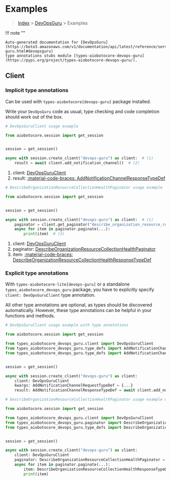 # Examples

> [Index](../README.md) > [DevOpsGuru](./README.md) > Examples

!!! note ""

    Auto-generated documentation for [DevOpsGuru](https://boto3.amazonaws.com/v1/documentation/api/latest/reference/services/devops-guru.html#devopsguru)
    type annotations stubs module [types-aiobotocore-devops-guru](https://pypi.org/project/types-aiobotocore-devops-guru/).

## Client

### Implicit type annotations

Can be used with `types-aiobotocore[devops-guru]` package installed.

Write your `DevOpsGuru` code as usual,
type checking and code completion should work out of the box.



```python
# DevOpsGuruClient usage example

from aiobotocore.session import get_session


session = get_session()

async with session.create_client("devops-guru") as client:  # (1)
    result = await client.add_notification_channel()  # (2)
```

1. client: [DevOpsGuruClient](./client.md)
2. result: [:material-code-braces: AddNotificationChannelResponseTypeDef](./type_defs.md#addnotificationchannelresponsetypedef) 



```python
# DescribeOrganizationResourceCollectionHealthPaginator usage example

from aiobotocore.session import get_session


session = get_session()

async with session.create_client("devops-guru") as client:  # (1)
    paginator = client.get_paginator("describe_organization_resource_collection_health")  # (2)
    async for item in paginator.paginate(...):
        print(item)  # (3)
```

1. client: [DevOpsGuruClient](./client.md)
2. paginator: [DescribeOrganizationResourceCollectionHealthPaginator](./paginators.md#describeorganizationresourcecollectionhealthpaginator)
3. item: [:material-code-braces: DescribeOrganizationResourceCollectionHealthResponseTypeDef](./type_defs.md#describeorganizationresourcecollectionhealthresponsetypedef) 




### Explicit type annotations

With `types-aiobotocore-lite[devops-guru]`
or a standalone `types_aiobotocore_devops_guru` package, you have to explicitly specify
`client: DevOpsGuruClient` type annotation.

All other type annotations are optional, as types should be discovered automatically.
However, these type annotations can be helpful in your functions and methods.


```python
# DevOpsGuruClient usage example with type annotations

from aiobotocore.session import get_session

from types_aiobotocore_devops_guru.client import DevOpsGuruClient
from types_aiobotocore_devops_guru.type_defs import AddNotificationChannelResponseTypeDef
from types_aiobotocore_devops_guru.type_defs import AddNotificationChannelRequestTypeDef


session = get_session()

async with session.create_client("devops-guru") as client:
    client: DevOpsGuruClient
    kwargs: AddNotificationChannelRequestTypeDef = {...}
    result: AddNotificationChannelResponseTypeDef = await client.add_notification_channel(**kwargs)
```



```python
# DescribeOrganizationResourceCollectionHealthPaginator usage example with type annotations

from aiobotocore.session import get_session

from types_aiobotocore_devops_guru.client import DevOpsGuruClient
from types_aiobotocore_devops_guru.paginator import DescribeOrganizationResourceCollectionHealthPaginator
from types_aiobotocore_devops_guru.type_defs import DescribeOrganizationResourceCollectionHealthResponseTypeDef


session = get_session()

async with session.create_client("devops-guru") as client:
    client: DevOpsGuruClient
    paginator: DescribeOrganizationResourceCollectionHealthPaginator = client.get_paginator("describe_organization_resource_collection_health")
    async for item in paginator.paginate(...):
        item: DescribeOrganizationResourceCollectionHealthResponseTypeDef
        print(item)
```


